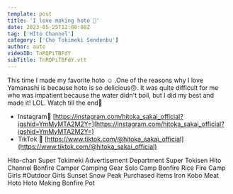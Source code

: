 ```yaml
---
template: post
title: 'I love making hoto 🤤'
date: 2023-05-25T12:00:08Z
tag: ['HIto Channel']
category: ['Cho Tokimeki Sendenbu']
author: auto 
videoID: TnRQPiTBFdY
subTitle: TnRQPiTBFdY.vtt
---
```

This time I made my favorite hoto ☺︎ .One of the reasons why I love Yamanashi is because hoto is so delicious😚. It was quite difficult for me who was impatient because the water didn't boil, but I did my best and made it! LOL. Watch till the end🥰

- Instagram💐 [https://instagram.com/hitoka_sakai_official?igshid=YmMyMTA2M2Y=](https://instagram.com/hitoka_sakai_official?igshid=YmMyMTA2M2Y=)
- TikTok 🐶 [https://www.tiktok.com/@hitoka_sakai_official](https://www.tiktok.com/@hitoka_sakai_official)

Hito-chan Super Tokimeki Advertisement Department Super Tokisen Hito Channel Bonfire Camper Camping Gear Solo Camp Bonfire Rice Fire Camp Girls #Outdoor Girls Sunset Snow Peak Purchased Items Iron Kobo Meat Hoto Hoto Making Bonfire Pot